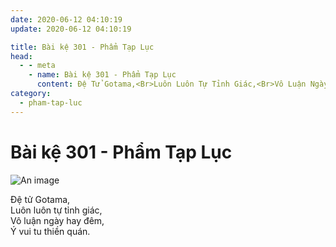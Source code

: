 ```yaml
---
date: 2020-06-12 04:10:19
update: 2020-06-12 04:10:19

title: Bài kệ 301 - Phẩm Tạp Lục
head:
  - - meta
    - name: Bài kệ 301 - Phẩm Tạp Lục
      content: Ðệ Tử Gotama,<Br>Luôn Luôn Tự Tỉnh Giác,<Br>Vô Luận Ngày Hay Đêm,<Br>Ý Vui Tu Thiền Quán.<Br>
category:
  - pham-tap-luc
---
```


# Bài kệ 301 - Phẩm Tạp Lục

![An image](/img/pham-tap-luc/pham-tap-luc-301.jpg)

Ðệ tử Gotama,<br>Luôn luôn tự tỉnh giác,<br>Vô luận ngày hay đêm,<br>Ý vui tu thiền quán.<br>
